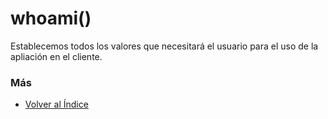 # whoami()

Establecemos todos los valores que necesitará el usuario para el uso de la apliación en el cliente.

### Más

  * [Volver al Índice](./index.md)
